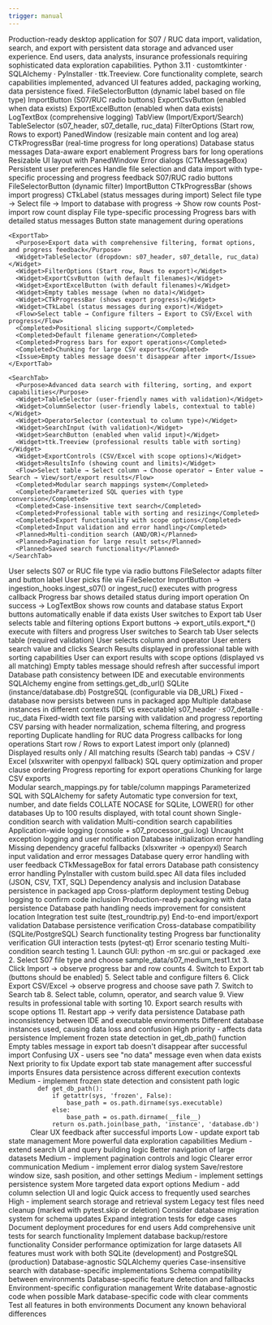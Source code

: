 ```yaml
---
trigger: manual
---
```


<GuiContext version="4">

  <!-- ───────────────────────── 1  PURPOSE & SCOPE ───────────────────────── -->
  <Purpose>
    <Goal>Production-ready desktop application for S07 / RUC data import, validation, search, and export with persistent data storage and advanced user experience.</Goal>
    <Audience>End users, data analysts, insurance professionals requiring sophisticated data exploration capabilities.</Audience>
    <Stack>Python 3.11 · customtkinter · SQLAlchemy · PyInstaller · ttk.Treeview.</Stack>
    <Status>Core functionality complete, search capabilities implemented, advanced UI features added, packaging working, data persistence fixed.</Status>
  </Purpose>

  <!-- ──────────────────────── 2  MAIN SCREENS / WIDGETS ─────────────────── -->
  <Screens>
    <MainWindow file="src/gui/main_window.py">
      <Widget>FileSelectorButton (dynamic label based on file type)</Widget>
      <Widget>ImportButton (S07/RUC radio buttons)</Widget>
      <Widget>ExportCsvButton (enabled when data exists)</Widget>
      <Widget>ExportExcelButton (enabled when data exists)</Widget>
      <Widget>LogTextBox (comprehensive logging)</Widget>
      <Widget>TabView (Import/Export/Search)</Widget>
      <Widget>TableSelector (s07_header, s07_detalle, ruc_data)</Widget>
      <Widget>FilterOptions (Start row, Rows to export)</Widget>
      <Widget>PanedWindow (resizable main content and log area)</Widget>
      <Widget>CTkProgressBar (real-time progress for long operations)</Widget>
      <Completed>Database status messages</Completed>
      <Completed>Data-aware export enablement</Completed>
      <Completed>Progress bars for long operations</Completed>
      <Completed>Resizable UI layout with PanedWindow</Completed>
      <Planned>Error dialogs (CTkMessageBox)</Planned>
      <Planned>Persistent user preferences</Planned>
    </MainWindow>
  </Screens>

  <!-- ─────────────────────────── 3  TABS ──────────────────────────── -->
  <Tabs>
    <ImportTab>
      <Purpose>Handle file selection and data import with type-specific processing and progress feedback</Purpose>
      <Widget>S07/RUC radio buttons</Widget>
      <Widget>FileSelectorButton (dynamic filter)</Widget>
      <Widget>ImportButton</Widget>
      <Widget>CTkProgressBar (shows import progress)</Widget>
      <Widget>CTkLabel (status messages during import)</Widget>
      <Flow>Select file type → Select file → Import to database with progress → Show row counts</Flow>
      <Completed>Post-import row count display</Completed>
      <Completed>File type-specific processing</Completed>
      <Completed>Progress bars with detailed status messages</Completed>
      <Completed>Button state management during operations</Completed>
    </ImportTab>
    
    <ExportTab>
      <Purpose>Export data with comprehensive filtering, format options, and progress feedback</Purpose>
      <Widget>TableSelector (dropdown: s07_header, s07_detalle, ruc_data)</Widget>
      <Widget>FilterOptions (Start row, Rows to export)</Widget>
      <Widget>ExportCsvButton (with default filenames)</Widget>
      <Widget>ExportExcelButton (with default filenames)</Widget>
      <Widget>Empty tables message (when no data)</Widget>
      <Widget>CTkProgressBar (shows export progress)</Widget>
      <Widget>CTkLabel (status messages during export)</Widget>
      <Flow>Select table → Configure filters → Export to CSV/Excel with progress</Flow>
      <Completed>Positional slicing support</Completed>
      <Completed>Default filename generation</Completed>
      <Completed>Progress bars for export operations</Completed>
      <Completed>Chunking for large CSV exports</Completed>
      <Issue>Empty tables message doesn't disappear after import</Issue>
    </ExportTab>

    <SearchTab>
      <Purpose>Advanced data search with filtering, sorting, and export capabilities</Purpose>
      <Widget>TableSelector (user-friendly names with validation)</Widget>
      <Widget>ColumnSelector (user-friendly labels, contextual to table)</Widget>
      <Widget>OperatorSelector (contextual to column type)</Widget>
      <Widget>SearchInput (with validation)</Widget>
      <Widget>SearchButton (enabled when valid input)</Widget>
      <Widget>ttk.Treeview (professional results table with sorting)</Widget>
      <Widget>ExportControls (CSV/Excel with scope options)</Widget>
      <Widget>ResultsInfo (showing count and limits)</Widget>
      <Flow>Select table → Select column → Choose operator → Enter value → Search → View/sort/export results</Flow>
      <Completed>Modular search mappings system</Completed>
      <Completed>Parameterized SQL queries with type conversion</Completed>
      <Completed>Case-insensitive text search</Completed>
      <Completed>Professional table with sorting and resizing</Completed>
      <Completed>Export functionality with scope options</Completed>
      <Completed>Input validation and error handling</Completed>
      <Planned>Multi-condition search (AND/OR)</Planned>
      <Planned>Pagination for large result sets</Planned>
      <Planned>Saved search functionality</Planned>
    </SearchTab>
  </Tabs>

  <!-- ─────────────────────────── 4  EVENT FLOW ──────────────────────────── -->
  <EventFlow>
    <Step>User selects S07 or RUC file type via radio buttons</Step>
    <Step>FileSelector adapts filter and button label</Step>
    <Step>User picks file via FileSelector</Step>
    <Step>ImportButton → ingestion_hooks.ingest_s07() or ingest_ruc() executes with progress callback</Step>
    <Step>Progress bar shows detailed status during import operation</Step>
    <Step>On success → LogTextBox shows row counts and database status</Step>
    <Step>Export buttons automatically enable if data exists</Step>
    <Step>User switches to Export tab</Step>
    <Step>User selects table and filtering options</Step>
    <Step>Export buttons → export_utils.export_*() execute with filters and progress</Step>
    <Step>User switches to Search tab</Step>
    <Step>User selects table (required validation)</Step>
    <Step>User selects column and operator</Step>
    <Step>User enters search value and clicks Search</Step>
    <Step>Results displayed in professional table with sorting capabilities</Step>
    <Step>User can export results with scope options (displayed vs all matching)</Step>
    <Issue>Empty tables message should refresh after successful import</Issue>
    <Issue>Database path consistency between IDE and executable environments</Issue>
  </EventFlow>

  <!-- ───────────────────────── 5  DATA INTERACTION ──────────────────────── -->
  <DataInteraction>
    <Engine>SQLAlchemy engine from settings.get_db_url()</Engine>
    <Database>
      <Development>SQLite (instance/database.db)</Development>
      <Production>PostgreSQL (configurable via DB_URL)</Production>
      <Persistence>Fixed - database now persists between runs in packaged app</Persistence>
      <Issue>Multiple database instances in different contexts (IDE vs executable)</Issue>
    </Database>
    <Tables>s07_header · s07_detalle · ruc_data</Tables>
    <Import>
      <S07>Fixed-width text file parsing with validation and progress reporting</S07>
      <RUC>CSV parsing with header normalization, schema filtering, and progress reporting</RUC>
      <Completed>Duplicate handling for RUC data</Completed>
      <Completed>Progress callbacks for long operations</Completed>
    </Import>
    <Export>
      <Options>
        <PositionalSlicing>Start row / Rows to export</PositionalSlicing>
        <HeaderFiltering>Latest import only (planned)</HeaderFiltering>
        <ScopeOptions>Displayed results only / All matching results (Search tab)</ScopeOptions>
      </Options>
      <Formats>pandas → CSV / Excel (xlsxwriter with openpyxl fallback)</Formats>
      <Completed>SQL query optimization and proper clause ordering</Completed>
      <Completed>Progress reporting for export operations</Completed>
      <Completed>Chunking for large CSV exports</Completed>
    </Export>
    <Search>
      <Implementation>Modular search_mappings.py for table/column mappings</Implementation>
      <QueryBuilding>Parameterized SQL with SQLAlchemy for safety</QueryBuilding>
      <TypeHandling>Automatic type conversion for text, number, and date fields</TypeHandling>
      <CaseInsensitive>COLLATE NOCASE for SQLite, LOWER() for other databases</CaseInsensitive>
      <ResultLimit>Up to 100 results displayed, with total count shown</ResultLimit>
      <Completed>Single-condition search with validation</Completed>
      <Planned>Multi-condition search capabilities</Planned>
    </Search>
  </DataInteraction>

  <!-- ──────────────────────── 6  ERROR HANDLING ─────────────────────────── -->
  <ErrorHandling>
    <Completed>Application-wide logging (console + s07_processor_gui.log)</Completed>
    <Completed>Uncaught exception logging and user notification</Completed>
    <Completed>Database initialization error handling</Completed>
    <Completed>Missing dependency graceful fallbacks (xlsxwriter → openpyxl)</Completed>
    <Completed>Search input validation and error messages</Completed>
    <Completed>Database query error handling with user feedback</Completed>
    <Planned>CTkMessageBox for fatal errors</Planned>
    <Planned>Database path consistency error handling</Planned>
  </ErrorHandling>

  <!-- ───────────────────────── 7  PACKAGING & DEPLOYMENT ─────────────────────────── -->
  <Packaging>
    <Tool>PyInstaller with custom build.spec</Tool>
    <Completed>All data files included (JSON, CSV, TXT, SQL)</Completed>
    <Completed>Dependency analysis and inclusion</Completed>
    <Completed>Database persistence in packaged app</Completed>
    <Completed>Cross-platform deployment testing</Completed>
    <Completed>Debug logging to confirm code inclusion</Completed>
    <Status>Production-ready packaging with data persistence</Status>
    <Issue>Database path handling needs improvement for consistent location</Issue>
  </Packaging>

  <!-- ───────────────────────── 8  TESTING & VALIDATION ─────────────────────────── -->
  <Testing>
    <Completed>Integration test suite (test_roundtrip.py)</Completed>
    <Completed>End-to-end import/export validation</Completed>
    <Completed>Database persistence verification</Completed>
    <Completed>Cross-database compatibility (SQLite/PostgreSQL)</Completed>
    <Completed>Search functionality testing</Completed>
    <Completed>Progress bar functionality verification</Completed>
    <Planned>GUI interaction tests (pytest-qt)</Planned>
    <Planned>Error scenario testing</Planned>
    <Planned>Multi-condition search testing</Planned>
  </Testing>

  <!-- ───────────────────────── 9  DEMO WORKFLOW ─────────────────────────── -->
  <Workflow>
    <Step>1. Launch GUI: python -m src.gui or packaged .exe</Step>
    <Step>2. Select S07 file type and choose sample_data/s07_medium_test1.txt</Step>
    <Step>3. Click Import → observe progress bar and row counts</Step>
    <Step>4. Switch to Export tab (buttons should be enabled)</Step>
    <Step>5. Select table and configure filters</Step>
    <Step>6. Click Export CSV/Excel → observe progress and choose save path</Step>
    <Step>7. Switch to Search tab</Step>
    <Step>8. Select table, column, operator, and search value</Step>
    <Step>9. View results in professional table with sorting</Step>
    <Step>10. Export search results with scope options</Step>
    <Step>11. Restart app → verify data persistence</Step>
  </Workflow>

  <!-- ─────────────────────── 10  CURRENT ISSUES & PRIORITIES ─────────────────────────────── -->
  <CurrentIssues>
    <Critical>
      <Issue>Database path inconsistency between IDE and executable environments</Issue>
      <Impact>Different database instances used, causing data loss and confusion</Impact>
      <Status>High priority - affects data persistence</Status>
      <Solution>Implement frozen state detection in get_db_path() function</Solution>
    </Critical>
    <High>
      <Issue>Empty tables message in export tab doesn't disappear after successful import</Issue>
      <Impact>Confusing UX - users see "no data" message even when data exists</Impact>
      <Status>Next priority to fix</Status>
      <Solution>Update export tab state management after successful imports</Solution>
    </High>
  </CurrentIssues>

  <NextSteps priority="high">
    <Item>
      <Title>Fix database path consistency</Title>
      <Benefit>Ensures data persistence across different execution contexts</Benefit>
      <Effort>Medium - implement frozen state detection and consistent path logic</Effort>
      <Code>
        def get_db_path():
            if getattr(sys, 'frozen', False):
                base_path = os.path.dirname(sys.executable)
            else:
                base_path = os.path.dirname(__file__)
            return os.path.join(base_path, 'instance', 'database.db')
      </Code>
    </Item>
    <Item>
      <Title>Fix empty tables message refresh</Title>
      <Benefit>Clear UX feedback after successful imports</Benefit>
      <Effort>Low - update export tab state management</Effort>
    </Item>
    <Item>
      <Title>Implement multi-condition search</Title>
      <Benefit>More powerful data exploration capabilities</Benefit>
      <Effort>Medium - extend search UI and query building logic</Effort>
    </Item>
    <Item>
      <Title>Add pagination for large search results</Title>
      <Benefit>Better navigation of large datasets</Benefit>
      <Effort>Medium - implement pagination controls and logic</Effort>
    </Item>
  </NextSteps>

  <NextSteps priority="medium">
    <Item>
      <Title>Error dialogs with CTkMessageBox</Title>
      <Benefit>Clearer error communication</Benefit>
      <Effort>Medium - implement error dialog system</Effort>
    </Item>
    <Item>
      <Title>Persistent user preferences</Title>
      <Benefit>Save/restore window size, sash position, and other settings</Benefit>
      <Effort>Medium - implement settings persistence system</Effort>
    </Item>
    <Item>
      <Title>Column selection for exports</Title>
      <Benefit>More targeted data export options</Benefit>
      <Effort>Medium - add column selection UI and logic</Effort>
    </Item>
    <Item>
      <Title>Saved search functionality</Title>
      <Benefit>Quick access to frequently used searches</Benefit>
      <Effort>High - implement search storage and retrieval system</Effort>
    </Item>
  </NextSteps>

  <!-- ─────────────────────── 11  TECHNICAL DEBT & CLEANUP ─────────────────────────────── -->
  <TechnicalDebt>
    <Item>Legacy test files need cleanup (marked with pytest.skip or deletion)</Item>
    <Item>Consider database migration system for schema updates</Item>
    <Item>Expand integration tests for edge cases</Item>
    <Item>Document deployment procedures for end users</Item>
    <Item>Add comprehensive unit tests for search functionality</Item>
    <Item>Implement database backup/restore functionality</Item>
    <Item>Consider performance optimization for large datasets</Item>
  </TechnicalDebt>

  <!-- ─────────────────────── 12  CROSS-DATABASE COMPATIBILITY ─────────────────────────────── -->
  <CrossDatabaseCompatibility>
    <Requirement>All features must work with both SQLite (development) and PostgreSQL (production)</Requirement>
    <Completed>Database-agnostic SQLAlchemy queries</Completed>
    <Completed>Case-insensitive search with database-specific implementations</Completed>
    <Completed>Schema compatibility between environments</Completed>
    <Planned>Database-specific feature detection and fallbacks</Planned>
    <Planned>Environment-specific configuration management</Planned>
    <Guidelines>
      <Rule>Write database-agnostic code when possible</Rule>
      <Rule>Mark database-specific code with clear comments</Rule>
      <Rule>Test all features in both environments</Rule>
      <Rule>Document any known behavioral differences</Rule>
    </Guidelines>
  </CrossDatabaseCompatibility>

</GuiContext>
